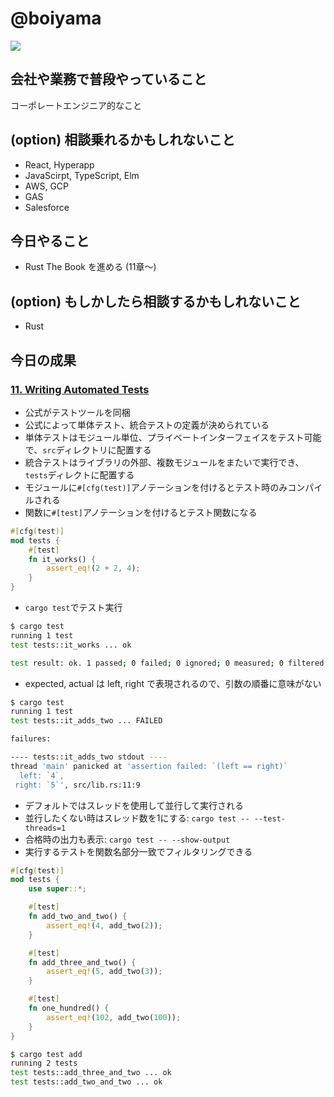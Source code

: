 # @boiyama

![](https://avatars2.githubusercontent.com/u/12344093?s=100&v=4)

## 会社や業務で普段やっていること
コーポレートエンジニア的なこと

## (option) 相談乗れるかもしれないこと
- React, Hyperapp
- JavaScirpt, TypeScript, Elm
- AWS, GCP
- GAS
- Salesforce

## 今日やること
- Rust The Book を進める (11章〜)

## (option) もしかしたら相談するかもしれないこと
- Rust

## 今日の成果
### [11. Writing Automated Tests](https://doc.rust-lang.org/book/ch11-00-testing.html)
- 公式がテストツールを同梱
- 公式によって単体テスト、統合テストの定義が決められている
- 単体テストはモジュール単位、プライベートインターフェイスをテスト可能で、`src`ディレクトリに配置する
- 統合テストはライブラリの外部、複数モジュールをまたいで実行でき、`tests`ディレクトに配置する
- モジュールに`#[cfg(test)]`アノテーションを付けるとテスト時のみコンパイルされる
- 関数に`#[test]`アノテーションを付けるとテスト関数になる
```rust
#[cfg(test)]
mod tests {
    #[test]
    fn it_works() {
        assert_eq!(2 + 2, 4);
    }
}
```
- `cargo test`でテスト実行
```sh
$ cargo test
running 1 test
test tests::it_works ... ok

test result: ok. 1 passed; 0 failed; 0 ignored; 0 measured; 0 filtered out
```
- expected, actual は left, right で表現されるので、引数の順番に意味がない
```sh
$ cargo test
running 1 test
test tests::it_adds_two ... FAILED

failures:

---- tests::it_adds_two stdout ----
thread 'main' panicked at 'assertion failed: `(left == right)`
  left: `4`,
 right: `5`', src/lib.rs:11:9
```
- デフォルトではスレッドを使用して並行して実行される
- 並行したくない時はスレッド数を1にする: `cargo test -- --test-threads=1`
- 合格時の出力も表示: `cargo test -- --show-output`
- 実行するテストを関数名部分一致でフィルタリングできる
```rust
#[cfg(test)]
mod tests {
    use super::*;

    #[test]
    fn add_two_and_two() {
        assert_eq!(4, add_two(2));
    }

    #[test]
    fn add_three_and_two() {
        assert_eq!(5, add_two(3));
    }

    #[test]
    fn one_hundred() {
        assert_eq!(102, add_two(100));
    }
}
```
```sh
$ cargo test add
running 2 tests
test tests::add_three_and_two ... ok
test tests::add_two_and_two ... ok
```
